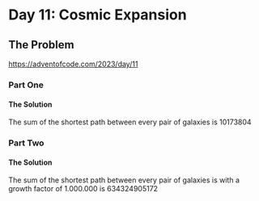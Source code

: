 # Day 11: Cosmic Expansion

## The Problem

https://adventofcode.com/2023/day/11

### Part One

#### The Solution
The sum of the shortest path between every pair of galaxies is 10173804

### Part Two

#### The Solution
The sum of the shortest path between every pair of galaxies is with a growth factor of 1.000.000 is 634324905172